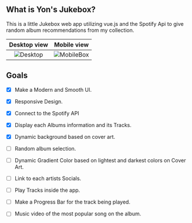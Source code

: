 ## What is Yon's Jukebox?
This is a little Jukebox web app utilizing vue.js and the Spotify Api to give random album recommendations from my collection. 

Desktop view             |  Mobile view
:-------------------------:|:-------------------------:
![Desktop](https://github.com/JoHena/Yon-s-JukeBox/assets/80927773/12bd842c-9706-4cd3-b390-e76d0a3ff56b) | ![MobileBox](https://github.com/JoHena/Yon-s-JukeBox/assets/80927773/5655eb94-6615-41c4-99de-0f81d396def4)



## Goals
  - [X] Make a Modern and Smooth UI.
  - [X] Responsive Design.
  - [x] Connect to the Spotify API
  - [x] Display each Albums information and its Tracks.
  - [X] Dynamic background based on cover art.
  - [ ] Random album selection.
  - [ ] Dynamic Gradient Color based on lightest and darkest colors on Cover Art.
  - [ ] Link to each artists Socials.
  - [ ] Play Tracks inside the app.
  - [ ] Make a Progress Bar for the track being played.
  - [ ] Music video of the most popular song on the album.
 
